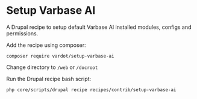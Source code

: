 # Setup Varbase AI

A Drupal recipe to setup default Varbase AI installed modules, configs and permissions.

Add the recipe using composer:
```
composer require vardot/setup-varbase-ai
```

Change directory to `/web` or `/docroot`

Run the Drupal recipe bash script:
```
php core/scripts/drupal recipe recipes/contrib/setup-varbase-ai
```